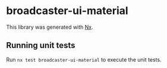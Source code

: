 # broadcaster-ui-material

This library was generated with [Nx](https://nx.dev).

## Running unit tests

Run `nx test broadcaster-ui-material` to execute the unit tests.
